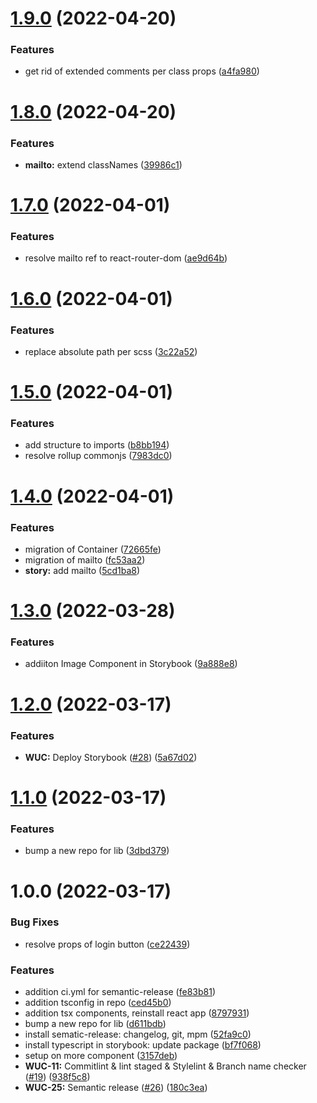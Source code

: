# [1.9.0](https://github.com/Digitable-team/web-ui-components/compare/v1.8.0...v1.9.0) (2022-04-20)


### Features

* get rid of extended comments per class props ([a4fa980](https://github.com/Digitable-team/web-ui-components/commit/a4fa980429137f7bad473b626d2fd26aa3531d83))

# [1.8.0](https://github.com/Digitable-team/web-ui-components/compare/v1.7.0...v1.8.0) (2022-04-20)


### Features

* **mailto:** extend classNames ([39986c1](https://github.com/Digitable-team/web-ui-components/commit/39986c14fcf74c6c17c2d09c0fe1acd33e5eaa95))

# [1.7.0](https://github.com/Digitable-team/web-ui-components/compare/v1.6.0...v1.7.0) (2022-04-01)


### Features

* resolve mailto ref to react-router-dom ([ae9d64b](https://github.com/Digitable-team/web-ui-components/commit/ae9d64b705effcdfb31dfdcbc6995f1d6a6004a6))

# [1.6.0](https://github.com/Digitable-team/web-ui-components/compare/v1.5.0...v1.6.0) (2022-04-01)


### Features

* replace absolute path per scss ([3c22a52](https://github.com/Digitable-team/web-ui-components/commit/3c22a52d1e2e3bcab8f9d406d4fcd9aece063ab4))

# [1.5.0](https://github.com/Digitable-team/web-ui-components/compare/v1.4.0...v1.5.0) (2022-04-01)


### Features

* add structure to imports ([b8bb194](https://github.com/Digitable-team/web-ui-components/commit/b8bb1947e4993e549c1ec75ac3c9827f079cc22b))
* resolve rollup commonjs ([7983dc0](https://github.com/Digitable-team/web-ui-components/commit/7983dc0b6fbbbe05eb46b5c584463947ead4ebca))

# [1.4.0](https://github.com/Digitable-team/web-ui-components/compare/v1.3.0...v1.4.0) (2022-04-01)


### Features

* migration of Container ([72665fe](https://github.com/Digitable-team/web-ui-components/commit/72665fe069d707807e4bdd05c3d52395833849ff))
* migration of mailto ([fc53aa2](https://github.com/Digitable-team/web-ui-components/commit/fc53aa2fe7f61e8b885d6a1eb3738aacfac294e8))
* **story:** add mailto ([5cd1ba8](https://github.com/Digitable-team/web-ui-components/commit/5cd1ba8f27c2300bc8a8bf1716d1a79aab680515))

# [1.3.0](https://github.com/Digitable-team/web-ui-components/compare/v1.2.0...v1.3.0) (2022-03-28)


### Features

* addiiton Image Component in Storybook ([9a888e8](https://github.com/Digitable-team/web-ui-components/commit/9a888e8d46a599f05d4ecc21f4af71d88eab77b9))

# [1.2.0](https://github.com/Digitable-team/web-ui-components/compare/v1.1.0...v1.2.0) (2022-03-17)


### Features

* **WUC:** Deploy Storybook ([#28](https://github.com/Digitable-team/web-ui-components/issues/28)) ([5a67d02](https://github.com/Digitable-team/web-ui-components/commit/5a67d02dcf7becee32874504b7f2690e0a21b8c6))

# [1.1.0](https://github.com/Digitable-team/web-ui-components/compare/v1.0.0...v1.1.0) (2022-03-17)


### Features

* bump a new repo for lib ([3dbd379](https://github.com/Digitable-team/web-ui-components/commit/3dbd37974852efb60330e30a10c933c00effb5db))

# 1.0.0 (2022-03-17)


### Bug Fixes

* resolve props of login button ([ce22439](https://github.com/Digitable-team/web-ui-components/commit/ce22439b07c5edafaca92f70b3c70a7d2eda8ae7))


### Features

* addition ci.yml for semantic-release ([fe83b81](https://github.com/Digitable-team/web-ui-components/commit/fe83b8123f415df67813c1ed69191283c11dc0ea))
* addition tsconfig in repo ([ced45b0](https://github.com/Digitable-team/web-ui-components/commit/ced45b06fdc73e9639d912a273918e5a0008ad46))
* addition tsx components, reinstall react app ([8797931](https://github.com/Digitable-team/web-ui-components/commit/8797931d020cfd116bc7ed07e6973966ff35c09e))
* bump a new repo for lib ([d611bdb](https://github.com/Digitable-team/web-ui-components/commit/d611bdb0ccdc1b0933e6ec1b4a8a93ed90b40d3e))
* install sematic-release: changelog, git, mpm ([52fa9c0](https://github.com/Digitable-team/web-ui-components/commit/52fa9c0dc3ded8f107f4ab89b6520b93497d8af6))
* install typescript in storybook: update package ([bf7f068](https://github.com/Digitable-team/web-ui-components/commit/bf7f0684a2f2e59806fd4b896fd2cf0bfe4927ad))
* setup on more component ([3157deb](https://github.com/Digitable-team/web-ui-components/commit/3157deb63e4bc90b07cdf8e4e936c5b7e98ab875))
* **WUC-11:** Commitlint & lint staged & Stylelint & Branch name checker ([#19](https://github.com/Digitable-team/web-ui-components/issues/19)) ([938f5c8](https://github.com/Digitable-team/web-ui-components/commit/938f5c8dd28eb5b52ba2588706615500838f7ce4))
* **WUC-25:** Semantic release ([#26](https://github.com/Digitable-team/web-ui-components/issues/26)) ([180c3ea](https://github.com/Digitable-team/web-ui-components/commit/180c3ea4302d6f5e1107166daf1ebdee0637749d))
